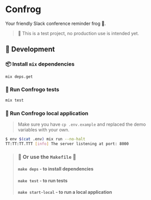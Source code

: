 # Confrog

Your friendly Slack conference reminder frog 🐸.

> 🧪 This is a test project, no production use is intended yet.

## 👷 Development

### 📦 Install `mix` dependencies

```bash
mix deps.get
```

### 🧪 Run Confrogo tests

```bash
mix test
```

### 🏁 Run Confrogo local application

> Make sure you have `cp .env.example` and replaced the demo variables with your own.

```bash
$ env $(cat .env) mix run --no-halt
TT:TT:TT.TTT [info] The server listening at port: 8000
```

> ### 🧰 Or use the `Makefile` 🎉
>
> #### `make deps` - to install dependencies
>
> #### `make test` - to run tests
>
> #### `make start-local` - to run a local application

<!-- TODO: add this later -->
<!-- ## Installation

If [available in Hex](https://hex.pm/docs/publish), the package can be installed
by adding `confrog` to your list of dependencies in `mix.exs`:

```elixir
def deps do
  [
    {:confrog, "~> 0.1.0"}
  ]
end
```

Documentation can be generated with [ExDoc](https://github.com/elixir-lang/ex_doc)
and published on [HexDocs](https://hexdocs.pm). Once published, the docs can
be found at <https://hexdocs.pm/confrog>. -->
